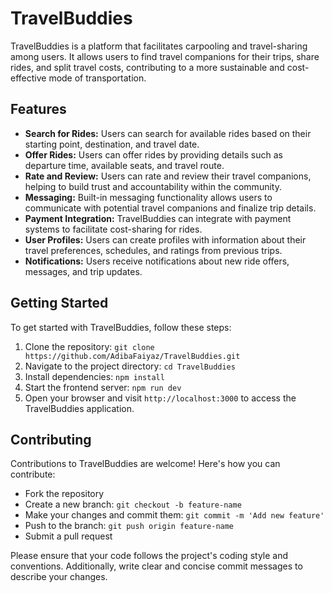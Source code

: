 # TravelBuddies

TravelBuddies is a platform that facilitates carpooling and travel-sharing among users. It allows users to find travel companions for their trips, share rides, and split travel costs, contributing to a more sustainable and cost-effective mode of transportation.

## Features

- **Search for Rides:** Users can search for available rides based on their starting point, destination, and travel date.
- **Offer Rides:** Users can offer rides by providing details such as departure time, available seats, and travel route.
- **Rate and Review:** Users can rate and review their travel companions, helping to build trust and accountability within the community.
- **Messaging:** Built-in messaging functionality allows users to communicate with potential travel companions and finalize trip details.
- **Payment Integration:** TravelBuddies can integrate with payment systems to facilitate cost-sharing for rides.
- **User Profiles:** Users can create profiles with information about their travel preferences, schedules, and ratings from previous trips.
- **Notifications:** Users receive notifications about new ride offers, messages, and trip updates.


## Getting Started

To get started with TravelBuddies, follow these steps:

1. Clone the repository: `git clone https://github.com/AdibaFaiyaz/TravelBuddies.git`
2. Navigate to the project directory: `cd TravelBuddies`
3. Install dependencies: `npm install`
4. Start the frontend server: `npm run dev`
5. Open your browser and visit `http://localhost:3000` to access the TravelBuddies application.

## Contributing

Contributions to TravelBuddies are welcome! Here's how you can contribute:

- Fork the repository
- Create a new branch: `git checkout -b feature-name`
- Make your changes and commit them: `git commit -m 'Add new feature'`
- Push to the branch: `git push origin feature-name`
- Submit a pull request

Please ensure that your code follows the project's coding style and conventions. Additionally, write clear and concise commit messages to describe your changes.

